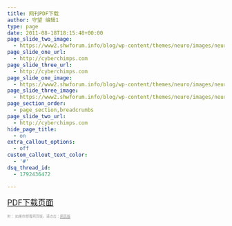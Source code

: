 ```yaml
---
title: 网刊PDF下载
author: 守望 编辑1
type: page
date: 2011-08-18T18:15:48+00:00
page_slide_two_image:
  - https://www2.shwforum.info/blog/wp-content/themes/neuro/images/neurofreeslider.jpg
page_slide_one_url:
  - http://cyberchimps.com
page_slide_three_url:
  - http://cyberchimps.com
page_slide_one_image:
  - https://www2.shwforum.info/blog/wp-content/themes/neuro/images/neurofreeslider.jpg
page_slide_three_image:
  - https://www2.shwforum.info/blog/wp-content/themes/neuro/images/neurofreeslider.jpg
page_section_order:
  - page_section,breadcrumbs
page_slide_two_url:
  - http://cyberchimps.com
hide_page_title:
  - on
extra_callout_options:
  - off
custom_callout_text_color:
  - '#'
dsq_thread_id:
  - 1792436472

---
```

<span style="font-size: 18px;"><a title="PDF下载" href="/wp-content/uploads/ftp/ejournal/" target="_blank">PDF下载页面</a></span>

<span style="font-size: 8px; color: #999999;">附： 如果你想看网页版，请点击：<a href="/category/%E7%BD%91%E7%BB%9C%E6%9C%9F%E5%88%8A/"><span style="color: #999999;">网页版</span></a></span>